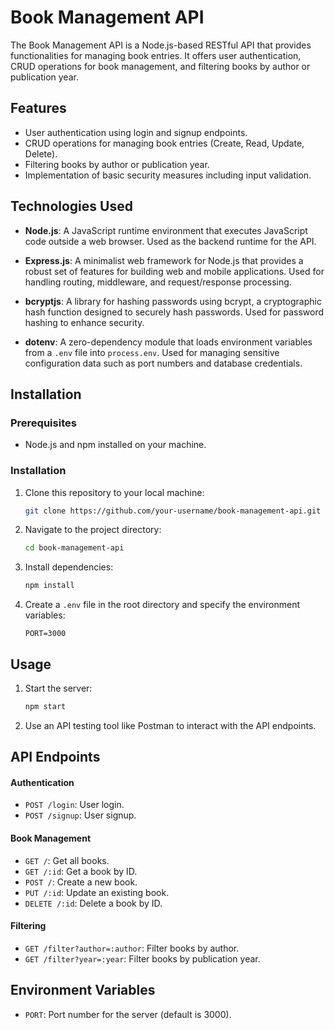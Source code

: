 # Book Management API

The Book Management API is a Node.js-based RESTful API that provides functionalities for managing book entries. It offers user authentication, CRUD operations for book management, and filtering books by author or publication year.

## Features

- User authentication using login and signup endpoints.
- CRUD operations for managing book entries (Create, Read, Update, Delete).
- Filtering books by author or publication year.
- Implementation of basic security measures including input validation.

## Technologies Used

- **Node.js**: A JavaScript runtime environment that executes JavaScript code outside a web browser. Used as the backend runtime for the API.
  
- **Express.js**: A minimalist web framework for Node.js that provides a robust set of features for building web and mobile applications. Used for handling routing, middleware, and request/response processing.

- **bcryptjs**: A library for hashing passwords using bcrypt, a cryptographic hash function designed to securely hash passwords. Used for password hashing to enhance security.

- **dotenv**: A zero-dependency module that loads environment variables from a `.env` file into `process.env`. Used for managing sensitive configuration data such as port numbers and database credentials.

## Installation

### Prerequisites

- Node.js and npm installed on your machine.

### Installation

1. Clone this repository to your local machine:

    ```bash
    git clone https://github.com/your-username/book-management-api.git
    ```

2. Navigate to the project directory:

    ```bash
    cd book-management-api
    ```

3. Install dependencies:

    ```bash
    npm install
    ```

4. Create a `.env` file in the root directory and specify the environment variables:

    ```plaintext
    PORT=3000
    ```

## Usage

1. Start the server:

    ```bash
    npm start
    ```

2. Use an API testing tool like Postman to interact with the API endpoints.

## API Endpoints

#### Authentication

- `POST /login`: User login.
- `POST /signup`: User signup.

#### Book Management

- `GET /`: Get all books.
- `GET /:id`: Get a book by ID.
- `POST /`: Create a new book.
- `PUT /:id`: Update an existing book.
- `DELETE /:id`: Delete a book by ID.

#### Filtering

- `GET /filter?author=:author`: Filter books by author.
- `GET /filter?year=:year`: Filter books by publication year.

## Environment Variables

- `PORT`: Port number for the server (default is 3000).